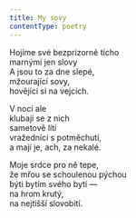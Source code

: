 ```yaml
---
title: My sovy
contentType: poetry
---
```


<section>

Hojíme své bezprizorné ticho  
marnými jen slovy  
A jsou to za dne slepé,  
mžourající sovy,  
hovějící si na vejcích.

</section>

<section>

V noci ale  
klubají se z nich  
sametově lítí  
vražedníci s potměchutí,  
a mají je, ach, za nekalé.

</section>

<section>

Moje srdce pro ně tepe,  
že mřou se schoulenou pýchou  
býti bytím svého bytí —  
na hrom krutý,  
na nejtišší slovobití.

</section>
